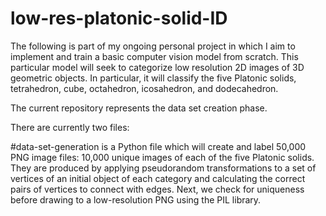 # low-res-platonic-solid-ID
The following is part of my ongoing personal project in which I aim to implement and train a basic computer vision
model from scratch. This particular model will seek to categorize low resolution 2D images of 3D geometric objects.
In particular, it will classify the five Platonic solids, tetrahedron, cube, octahedron, icosahedron, and
dodecahedron.

The current repository represents the data set creation phase. 

There are currently two files:

#data-set-generation is a Python file which will create and label 50,000 PNG image files: 10,000 unique images of
each of the five Platonic solids. They are produced by applying pseudorandom transformations to a set of vertices 
of an initial object of each category and calculating the correct pairs of vertices to connect with edges. Next, we 
check for uniqueness before drawing to a low-resolution PNG using the PIL library.
